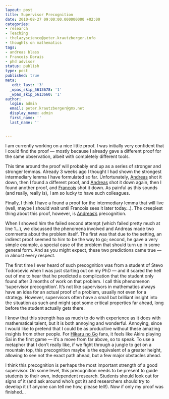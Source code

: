 ```yaml
---
layout: post
title: Supervisor Precognition
date: 2010-08-27 09:00:00.000000000 +02:00
categories:
- research
- Teaching
- thelazyscience@peter.krautzberger.info
- thoughts on mathematics
tags:
- andreas blass
- Francois Dorais
- phd advisor
status: publish
type: post
published: true
meta:
  _edit_last: '3'
  _wpas_skip_5613678: '1'
  _wpas_skip_5613660: '1'
author:
  login: admin
  email: peter.krautzberger@gmx.net
  display_name: admin
  first_name: ''
  last_name: ''


---
```


I am currently working on a nice little proof. I was initially very confident that I could find the proof — mostly because I already gave a different proof for the same observation, albeit with completely different tools.

This time around the proof will probably end up as a series of stronger and stronger lemmas. Already 3 weeks ago I thought I had shown the strongest intermediary lemma I have formulated so far. Unfortunately, [Andreas](http://www.math.lsa.umich.edu/~ablass/) shot it down, then I found a different proof, and [Andreas](http://www.math.lsa.umich.edu/~ablass/) shot it down again, then I found another proof, and [Francois](http://www-personal.umich.edu/~dorais/) shot it down. As painful as this sounds (and really, really is), I am so lucky to have such colleagues.

Finally, I think I have a found a proof for the intermediary lemma that will live (well, maybe I should wait until Francois sees it later today…). The creepiest thing about this proof, however, is [Andreas’s](http://www.math.lsa.umich.edu/~ablass/) precognition.

When I showed him the failed second attempt (which failed pretty much at line 1…), we discussed the phenomena involved and Andreas made two comments about the problem itself. The first was that due to the setting, an indirect proof seemed to him to be the way to go; second, he gave a very simple example, a special case of the problem that should turn up in some general form. And as you might expect, these two predictions came true — in almost every respect.

The first time I ever heard of such precognition was from a student of Stevo Todorcevic when I was just starting out on my PhD — and it scared the hell out of me to hear that he predicted a complication that the student only found after 3 months of work on that problem. I call this phenomenon ‘supervisor precognition’. It’s not like supervisors in mathematics always have an idea for an actual proof of a problem, usually not even for a strategy. However, supervisors often have a small but brilliant insight into the situation as such and might spot some critical properties far ahead, long before the student actually gets there.

I know that this strength has as much to do with experience as it does with mathematical talent, but it is both annoying and wonderful. Annoying, since I would like to pretend that I could be as productive without these amazing insights from other people. For [Hikaru no Go](http://senseis.xmp.net/?HikaruNoGo) fans, it feels like Akira playing Sai in the first game — it’s a move from far above, so to speak. To use a metaphor that I don’t really like, if we fight through a jungle to get on a mountain top, this precognition maybe is the equivalent of a greater height, allowing to see not the exact path ahead, but a few major obstacles ahead.

I think this precognition is perhaps the most important strength of a good supervisor. On some level, this precognition needs to be present to guide students to their own, independent research. Students should look out for signs of it (and ask around who’s got it) and researchers should try to develop it (if anyone can tell me how, please tell!). Now if only my proof was finished…